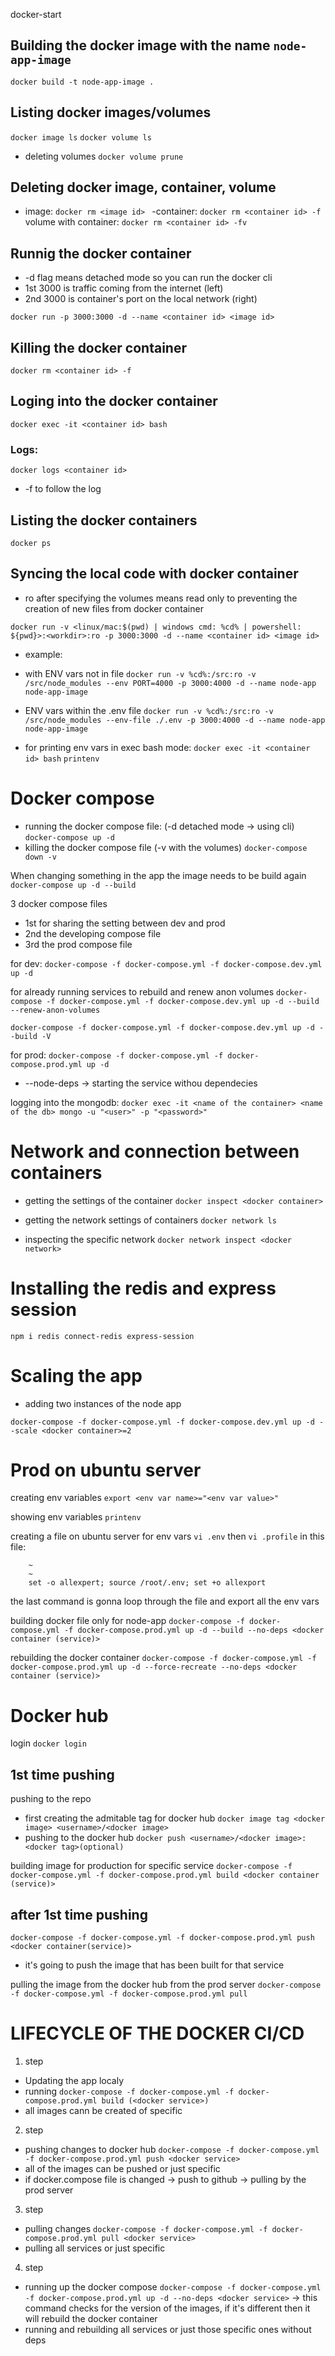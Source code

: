 docker-start

## Building the docker image with the name `node-app-image`

`docker build -t node-app-image .`

## Listing docker images/volumes

`docker image ls`
`docker volume ls`

- deleting volumes
`docker volume prune`

## Deleting docker image, container, volume
 
- image:
`docker rm <image id> `
-container:
`docker rm <container id> -f`
volume with container:
`docker rm <container id> -fv`

## Runnig the docker container
- -d flag means detached mode so you can run the docker cli
- 1st 3000 is traffic coming from the internet (left)
- 2nd 3000 is container's port on the local network (right)

`docker run -p 3000:3000 -d --name <container id> <image id>`

## Killing the docker container

`docker rm <container id> -f`

## Loging into the docker container

`docker exec -it <container id> bash`

### Logs:

`docker logs <container id>`

- -f to follow the log

## Listing the docker containers

`docker ps`

## Syncing the local code with docker container

- ro after specifying the volumes means read only to preventing the creation of new files from docker container

`docker run -v <linux/mac:$(pwd) | windows cmd: %cd% | powershell: ${pwd}>:<workdir>:ro -p 3000:3000 -d --name <container id> <image id>`

- example:
- with ENV vars not in file
`docker run -v %cd%:/src:ro -v /src/node_modules --env PORT=4000 -p 3000:4000 -d --name node-app node-app-image`
- ENV vars within the .env file
`docker run -v %cd%:/src:ro -v /src/node_modules --env-file ./.env -p 3000:4000 -d --name node-app node-app-image`

- for printing env vars in exec bash mode:
`docker exec -it <container id> bash`
`printenv`

# Docker compose
- running the docker compose file:
(-d detached mode -> using cli)
`docker-compose up -d`
- killing the docker compose file (-v with the volumes)
`docker-compose down -v`

When changing something in the app the image needs to be build again
`docker-compose up -d --build`

3 docker compose files
- 1st for sharing the setting between dev and prod
- 2nd the developing compose file
- 3rd the prod compose file

for dev:
`docker-compose -f docker-compose.yml -f docker-compose.dev.yml up -d`

for already running services to rebuild and renew anon volumes
`docker-compose -f docker-compose.yml -f docker-compose.dev.yml up -d --build --renew-anon-volumes`

`docker-compose -f docker-compose.yml -f docker-compose.dev.yml up -d --build -V`

for prod:
`docker-compose -f docker-compose.yml -f docker-compose.prod.yml up -d`

- --node-deps -> starting the service withou dependecies

logging into the mongodb:
`docker exec -it <name of the container> <name of the db> mongo -u "<user>" -p "<password>"`

# Network and connection between containers
- getting the settings of the container
`docker inspect <docker container>`

- getting the network settings of containers
`docker network ls`

- inspecting the specific network
`docker network inspect <docker network>`

# Installing the redis and express session

`npm i redis connect-redis express-session`

# Scaling the app

- adding two instances of the node app

`docker-compose -f docker-compose.yml -f docker-compose.dev.yml up -d --scale <docker container>=2`

# Prod on ubuntu server

creating env variables
`export <env var name>="<env var value>"`

showing env variables
`printenv`

creating a file on ubuntu server for env vars
`vi .env`
then
`vi .profile`
in this file:
```
    ~
    ~
    set -o allexpert; source /root/.env; set +o allexport
```

the last command is gonna loop through the file and export
all the env vars

building docker file only for node-app
`docker-compose -f docker-compose.yml -f docker-compose.prod.yml up -d --build --no-deps <docker container (service)>`

rebuilding the docker container
`docker-compose -f docker-compose.yml -f docker-compose.prod.yml up -d --force-recreate --no-deps <docker container (service)>`

# Docker hub
login 
`docker login`

## 1st time pushing
pushing to the repo
- first creating the admitable tag for docker hub
`docker image tag <docker image> <username>/<docker image>`
- pushing to the docker hub
`docker push <username>/<docker image>:<docker tag>(optional)`

building image for production for specific service
`docker-compose -f docker-compose.yml -f docker-compose.prod.yml build <docker container (service)>`

## after 1st time pushing
`docker-compose -f docker-compose.yml -f docker-compose.prod.yml push <docker container(service)>`
- it's going to push the image that has been built for that service

pulling the image from the docker hub from the prod server
`docker-compose -f docker-compose.yml -f docker-compose.prod.yml pull`

# LIFECYCLE OF THE DOCKER CI/CD
1. step
- Updating the app localy
- running `docker-compose -f docker-compose.yml -f docker-compose.prod.yml build (<docker service>)`
- all images cann be created of specific
2. step
- pushing changes to docker hub
`docker-compose -f docker-compose.yml -f docker-compose.prod.yml push <docker service>`
- all of the images can be pushed or just specific
- if docker.compose file is changed -> push to github -> pulling by the prod server
3. step 
- pulling changes
`docker-compose -f docker-compose.yml -f docker-compose.prod.yml pull <docker service>`
- pulling all services or just specific
4. step
- running up the docker compose
`docker-compose -f docker-compose.yml -f docker-compose.prod.yml up -d --no-deps <docker service>` -> this command checks for the version of the images, if it's different then it will rebuild the docker container
- running and rebuilding all services or just those specific ones without deps